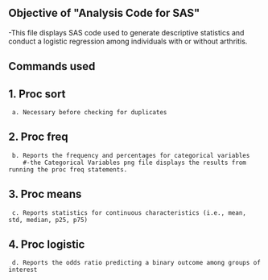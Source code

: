 ## Objective of "Analysis Code for SAS"
  -This file displays SAS code used to generate descriptive statistics and conduct a logistic regression among individuals with or without arthritis.

## Commands used

  ## 1. Proc sort
     a. Necessary before checking for duplicates
  ## 2. Proc freq
     b. Reports the frequency and percentages for categorical variables
        #-the Categorical Variables png file displays the results from running the proc freq statements.
  ## 3. Proc means
     c. Reports statistics for continuous characteristics (i.e., mean, std, median, p25, p75)
  ## 4. Proc logistic
     d. Reports the odds ratio predicting a binary outcome among groups of interest
